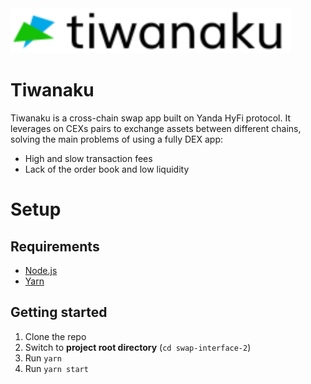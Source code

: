 <img src="./src/assets/logo-light.svg" alt="logo" height="72"/>

# Tiwanaku

Tiwanaku is a cross-chain swap app built on Yanda HyFi protocol.
It leverages on CEXs pairs to exchange assets between different chains, solving the main problems of using a fully DEX
app:

- High and slow transaction fees
- Lack of the order book and low liquidity

# Setup

## Requirements

- [Node.js](https://nodejs.org/en/)
- [Yarn](https://yarnpkg.com/)

## Getting started

1. Clone the repo
2. Switch to **project root directory** (`cd swap-interface-2`)
3. Run `yarn`
4. Run `yarn start`
